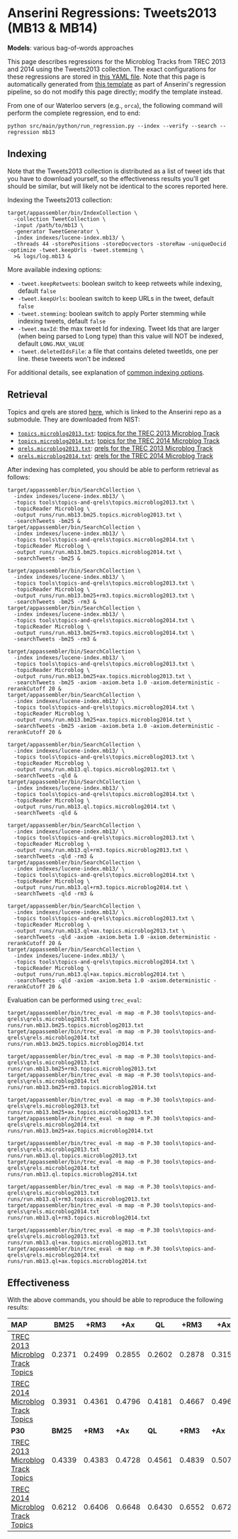 # Anserini Regressions: Tweets2013 (MB13 &amp; MB14)

**Models**: various bag-of-words approaches

This page describes regressions for the Microblog Tracks from TREC 2013 and 2014 using the Tweets2013 collection.
The exact configurations for these regressions are stored in [this YAML file](../../src/main/resources/regression/mb13.yaml).
Note that this page is automatically generated from [this template](../../src/main/resources/docgen/templates/mb13.template) as part of Anserini's regression pipeline, so do not modify this page directly; modify the template instead.

From one of our Waterloo servers (e.g., `orca`), the following command will perform the complete regression, end to end:

```
python src/main/python/run_regression.py --index --verify --search --regression mb13
```

## Indexing

Note that the Tweets2013 collection is distributed as a list of tweet ids that you have to download yourself, so the
effectiveness results you'll get should be similar, but will likely not be identical to the scores reported here.

Indexing the Tweets2013 collection:

```
target/appassembler/bin/IndexCollection \
  -collection TweetCollection \
  -input /path/to/mb13 \
  -generator TweetGenerator \
  -index indexes/lucene-index.mb13/ \
  -threads 44 -storePositions -storeDocvectors -storeRaw -uniqueDocid -optimize -tweet.keepUrls -tweet.stemming \
  >& logs/log.mb13 &
```

More available indexing options:
* `-tweet.keepRetweets`: boolean switch to keep retweets while indexing, default `false`
* `-tweet.keepUrls`: boolean switch to keep URLs in the tweet, default `false`
* `-tweet.stemming`: boolean switch to apply Porter stemming while indexing tweets, default `false`
* `-tweet.maxId`: the max tweet Id for indexing. Tweet Ids that are larger (when being parsed to Long type) than this value will NOT be indexed, default `LONG.MAX_VALUE`
* `-tweet.deletedIdsFile`: a file that contains deleted tweetIds, one per line. these tweeets won't be indexed

For additional details, see explanation of [common indexing options](../../docs/common-indexing-options.md).

## Retrieval

Topics and qrels are stored [here](https://github.com/castorini/anserini-tools/tree/master/topics-and-qrels), which is linked to the Anserini repo as a submodule.
They are downloaded from NIST:

+ [`topics.microblog2013.txt`](https://github.com/castorini/anserini-tools/tree/master/topics-and-qrels/topics.microblog2013.txt): [topics for the TREC 2013 Microblog Track](https://trec.nist.gov/data/microblog/2013/topics.MB111-170.txt)
+ [`topics.microblog2014.txt`](https://github.com/castorini/anserini-tools/tree/master/topics-and-qrels/topics.microblog2014.txt): [topics for the TREC 2014 Microblog Track](https://trec.nist.gov/data/microblog/2014/topics.MB171-225.txt)
+ [`qrels.microblog2013.txt`](https://github.com/castorini/anserini-tools/tree/master/topics-and-qrels/qrels.microblog2013.txt): [qrels for the TREC 2013 Microblog Track](https://trec.nist.gov/data/microblog/2013/qrels.txt)
+ [`qrels.microblog2014.txt`](https://github.com/castorini/anserini-tools/tree/master/topics-and-qrels/qrels.microblog2014.txt): [qrels for the TREC 2014 Microblog Track](https://trec.nist.gov/data/microblog/2014/qrels2014.txt)

After indexing has completed, you should be able to perform retrieval as follows:

```
target/appassembler/bin/SearchCollection \
  -index indexes/lucene-index.mb13/ \
  -topics tools\topics-and-qrels\topics.microblog2013.txt \
  -topicReader Microblog \
  -output runs/run.mb13.bm25.topics.microblog2013.txt \
  -searchTweets -bm25 &
target/appassembler/bin/SearchCollection \
  -index indexes/lucene-index.mb13/ \
  -topics tools\topics-and-qrels\topics.microblog2014.txt \
  -topicReader Microblog \
  -output runs/run.mb13.bm25.topics.microblog2014.txt \
  -searchTweets -bm25 &

target/appassembler/bin/SearchCollection \
  -index indexes/lucene-index.mb13/ \
  -topics tools\topics-and-qrels\topics.microblog2013.txt \
  -topicReader Microblog \
  -output runs/run.mb13.bm25+rm3.topics.microblog2013.txt \
  -searchTweets -bm25 -rm3 &
target/appassembler/bin/SearchCollection \
  -index indexes/lucene-index.mb13/ \
  -topics tools\topics-and-qrels\topics.microblog2014.txt \
  -topicReader Microblog \
  -output runs/run.mb13.bm25+rm3.topics.microblog2014.txt \
  -searchTweets -bm25 -rm3 &

target/appassembler/bin/SearchCollection \
  -index indexes/lucene-index.mb13/ \
  -topics tools\topics-and-qrels\topics.microblog2013.txt \
  -topicReader Microblog \
  -output runs/run.mb13.bm25+ax.topics.microblog2013.txt \
  -searchTweets -bm25 -axiom -axiom.beta 1.0 -axiom.deterministic -rerankCutoff 20 &
target/appassembler/bin/SearchCollection \
  -index indexes/lucene-index.mb13/ \
  -topics tools\topics-and-qrels\topics.microblog2014.txt \
  -topicReader Microblog \
  -output runs/run.mb13.bm25+ax.topics.microblog2014.txt \
  -searchTweets -bm25 -axiom -axiom.beta 1.0 -axiom.deterministic -rerankCutoff 20 &

target/appassembler/bin/SearchCollection \
  -index indexes/lucene-index.mb13/ \
  -topics tools\topics-and-qrels\topics.microblog2013.txt \
  -topicReader Microblog \
  -output runs/run.mb13.ql.topics.microblog2013.txt \
  -searchTweets -qld &
target/appassembler/bin/SearchCollection \
  -index indexes/lucene-index.mb13/ \
  -topics tools\topics-and-qrels\topics.microblog2014.txt \
  -topicReader Microblog \
  -output runs/run.mb13.ql.topics.microblog2014.txt \
  -searchTweets -qld &

target/appassembler/bin/SearchCollection \
  -index indexes/lucene-index.mb13/ \
  -topics tools\topics-and-qrels\topics.microblog2013.txt \
  -topicReader Microblog \
  -output runs/run.mb13.ql+rm3.topics.microblog2013.txt \
  -searchTweets -qld -rm3 &
target/appassembler/bin/SearchCollection \
  -index indexes/lucene-index.mb13/ \
  -topics tools\topics-and-qrels\topics.microblog2014.txt \
  -topicReader Microblog \
  -output runs/run.mb13.ql+rm3.topics.microblog2014.txt \
  -searchTweets -qld -rm3 &

target/appassembler/bin/SearchCollection \
  -index indexes/lucene-index.mb13/ \
  -topics tools\topics-and-qrels\topics.microblog2013.txt \
  -topicReader Microblog \
  -output runs/run.mb13.ql+ax.topics.microblog2013.txt \
  -searchTweets -qld -axiom -axiom.beta 1.0 -axiom.deterministic -rerankCutoff 20 &
target/appassembler/bin/SearchCollection \
  -index indexes/lucene-index.mb13/ \
  -topics tools\topics-and-qrels\topics.microblog2014.txt \
  -topicReader Microblog \
  -output runs/run.mb13.ql+ax.topics.microblog2014.txt \
  -searchTweets -qld -axiom -axiom.beta 1.0 -axiom.deterministic -rerankCutoff 20 &
```

Evaluation can be performed using `trec_eval`:

```
target/appassembler/bin/trec_eval -m map -m P.30 tools\topics-and-qrels\qrels.microblog2013.txt runs/run.mb13.bm25.topics.microblog2013.txt
target/appassembler/bin/trec_eval -m map -m P.30 tools\topics-and-qrels\qrels.microblog2014.txt runs/run.mb13.bm25.topics.microblog2014.txt

target/appassembler/bin/trec_eval -m map -m P.30 tools\topics-and-qrels\qrels.microblog2013.txt runs/run.mb13.bm25+rm3.topics.microblog2013.txt
target/appassembler/bin/trec_eval -m map -m P.30 tools\topics-and-qrels\qrels.microblog2014.txt runs/run.mb13.bm25+rm3.topics.microblog2014.txt

target/appassembler/bin/trec_eval -m map -m P.30 tools\topics-and-qrels\qrels.microblog2013.txt runs/run.mb13.bm25+ax.topics.microblog2013.txt
target/appassembler/bin/trec_eval -m map -m P.30 tools\topics-and-qrels\qrels.microblog2014.txt runs/run.mb13.bm25+ax.topics.microblog2014.txt

target/appassembler/bin/trec_eval -m map -m P.30 tools\topics-and-qrels\qrels.microblog2013.txt runs/run.mb13.ql.topics.microblog2013.txt
target/appassembler/bin/trec_eval -m map -m P.30 tools\topics-and-qrels\qrels.microblog2014.txt runs/run.mb13.ql.topics.microblog2014.txt

target/appassembler/bin/trec_eval -m map -m P.30 tools\topics-and-qrels\qrels.microblog2013.txt runs/run.mb13.ql+rm3.topics.microblog2013.txt
target/appassembler/bin/trec_eval -m map -m P.30 tools\topics-and-qrels\qrels.microblog2014.txt runs/run.mb13.ql+rm3.topics.microblog2014.txt

target/appassembler/bin/trec_eval -m map -m P.30 tools\topics-and-qrels\qrels.microblog2013.txt runs/run.mb13.ql+ax.topics.microblog2013.txt
target/appassembler/bin/trec_eval -m map -m P.30 tools\topics-and-qrels\qrels.microblog2014.txt runs/run.mb13.ql+ax.topics.microblog2014.txt
```

## Effectiveness

With the above commands, you should be able to reproduce the following results:

| **MAP**                                                                                                      | **BM25**  | **+RM3**  | **+Ax**   | **QL**    | **+RM3**  | **+Ax**   |
|:-------------------------------------------------------------------------------------------------------------|-----------|-----------|-----------|-----------|-----------|-----------|
| [TREC 2013 Microblog Track Topics](https://github.com/castorini/anserini-tools/tree/master/topics-and-qrels/topics.microblog2013.txt)| 0.2371    | 0.2499    | 0.2855    | 0.2602    | 0.2878    | 0.3152    |
| [TREC 2014 Microblog Track Topics](https://github.com/castorini/anserini-tools/tree/master/topics-and-qrels/topics.microblog2014.txt)| 0.3931    | 0.4361    | 0.4796    | 0.4181    | 0.4667    | 0.4965    |
| **P30**                                                                                                      | **BM25**  | **+RM3**  | **+Ax**   | **QL**    | **+RM3**  | **+Ax**   |
| [TREC 2013 Microblog Track Topics](https://github.com/castorini/anserini-tools/tree/master/topics-and-qrels/topics.microblog2013.txt)| 0.4339    | 0.4383    | 0.4728    | 0.4561    | 0.4839    | 0.5078    |
| [TREC 2014 Microblog Track Topics](https://github.com/castorini/anserini-tools/tree/master/topics-and-qrels/topics.microblog2014.txt)| 0.6212    | 0.6406    | 0.6648    | 0.6430    | 0.6552    | 0.6727    |
